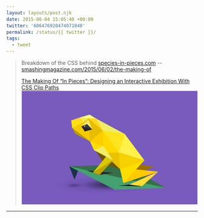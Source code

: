 ```yaml
---
layout: layouts/post.njk
date: 2015-06-04 15:05:40 +00:00
twitter: '606476920474071040'
permalink: /status/{{ twitter }}/
tags: 
  - tweet
---
```


> Breakdown of the CSS behind [species-in-pieces.com](http://species-in-pieces.com) -- [smashingmagazine.com/2015/06/02/the-making-of](http://www.smashingmagazine.com/2015/06/02/the-making-of-in-pieces/)
> 
> [<span>The Making Of “In Pieces”: Designing an Interactive Exhibition With CSS Clip Paths</span> ![frog](/img/1-in-pieces-opt.png)](http://www.smashingmagazine.com/2015/06/02/the-making-of-in-pieces/)

---
